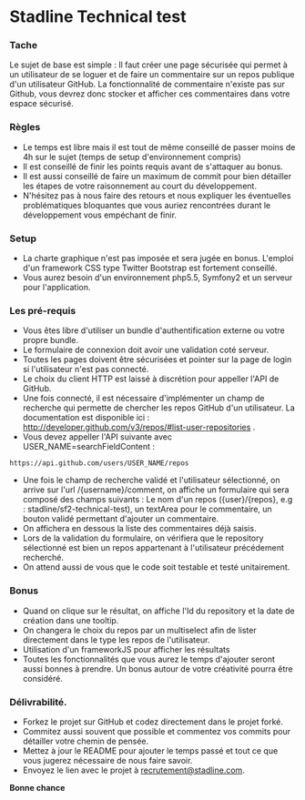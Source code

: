 # Stadline Technical test

### Tache

Le sujet de base est simple : Il faut créer une page sécurisée qui permet à un utilisateur de se loguer et de faire un commentaire sur un repos publique d'un utilisateur GitHub.
La fonctionnalité de commentaire n'existe pas sur Github, vous devrez donc stocker et afficher ces commentaires dans votre espace sécurisé.

### Règles

* Le temps est libre mais il est tout de même conseillé de passer moins de 4h sur le sujet (temps de setup d'environnement compris)
* Il est conseillé de finir les points requis avant de s'attaquer au bonus. 
* Il est aussi conseillé de faire un maximum de commit pour bien détailler les étapes de votre raisonnement au court du développement. 
* N'hésitez pas à nous faire des retours et nous expliquer les éventuelles problématiques bloquantes que vous auriez rencontrées durant le développement vous empéchant de finir.

### Setup

* La charte graphique n'est pas imposée et sera jugée en bonus. L'emploi d'un framework CSS type Twitter Bootstrap est fortement conseillé. 
* Vous aurez besoin d'un environnement php5.5, Symfony2 et un serveur pour l'application. 

### Les pré-requis

* Vous êtes libre d'utiliser un bundle d'authentification externe ou votre propre bundle. 
* Le formulaire de connexion doit avoir une validation coté serveur. 
* Toutes les pages doivent être sécurisées et pointer sur la page de login si l'utilisateur n'est pas connecté. 
* Le choix du client HTTP est laissé à discrétion pour appeller l'API de GitHub.
* Une fois connecté, il est nécessaire d'implémenter un champ de recherche qui permette de chercher les repos GitHub d'un utilisateur. La documentation est disponible ici : http://developer.github.com/v3/repos/#list-user-repositories . 
* Vous devez appeller l'API suivante avec USER_NAME=searchFieldContent :
```
https://api.github.com/users/USER_NAME/repos
```
* Une fois le champ de recherche validé et l'utilisateur sélectionné, on arrive sur l'url /{username}/comment, on affiche un formulaire qui sera composé des champs suivants : Le nom d'un repos ({user}/{repos}, e.g : stadline/sf2-technical-test), un textArea pour le commentaire, un bouton validé permettant d'ajouter un commentaire. 
* On affichera en dessous la liste des commentaires déjà saisis. 
* Lors de la validation du formulaire, on vérifiera que le repository sélectionné est bien un repos appartenant à l'utilisateur précédement recherché. 
* On attend aussi de vous que le code soit testable et testé unitairement.

### Bonus

* Quand on clique sur le résultat, on affiche l'Id du repository et la date de création dans une tooltip. 
* On changera le choix du repos par un multiselect afin de lister directement dans le type les repos de l'utilisateur. 
* Utilisation d'un frameworkJS pour afficher les résultats
* Toutes les fonctionnalités que vous aurez le temps d'ajouter seront aussi bonnes à prendre. Un bonus autour de votre créativité pourra être considéré.

### Délivrabilité. 

* Forkez le projet sur GitHub et codez directement dans le projet forké. 
* Commitez aussi souvent que possible et commentez vos commits pour détailler votre chemin de pensée. 
* Mettez à jour le README pour ajouter le temps passé et tout ce que vous jugerez nécessaire de nous faire savoir. 
* Envoyez le lien avec le projet à recrutement@stadline.com. 

**Bonne chance**
